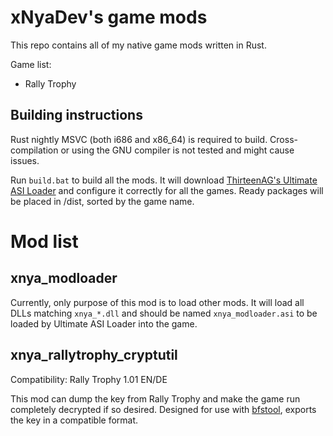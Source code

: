 # xNyaDev's game mods

This repo contains all of my native game mods written in Rust. 

Game list:
 - Rally Trophy

## Building instructions

Rust nightly MSVC (both i686 and x86_64) is required to build. Cross-compilation or using the GNU compiler is not
tested and might cause issues.

Run `build.bat` to build all the mods. It will download [ThirteenAG's Ultimate ASI Loader](https://github.com/ThirteenAG/Ultimate-ASI-Loader)
and configure it correctly for all the games. Ready packages will be placed in /dist, sorted by the game name.

# Mod list

## xnya_modloader

Currently, only purpose of this mod is to load other mods. It will load all DLLs matching `xnya_*.dll` and should be
named `xnya_modloader.asi` to be loaded by Ultimate ASI Loader into the game.

## xnya_rallytrophy_cryptutil

Compatibility: Rally Trophy 1.01 EN/DE 

This mod can dump the key from Rally Trophy and make the game run completely decrypted if so desired. Designed for use
with [bfstool](https://github.com/xNyaDev/bfstool), exports the key in a compatible format.